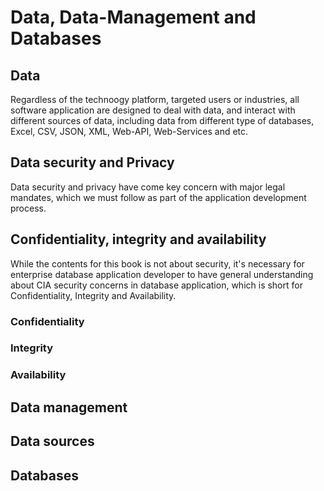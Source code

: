 # Data, Data-Management and Databases

## Data
Regardless of the technoogy platform, targeted users or industries, all software application are designed to deal with data, and interact with different sources of data, including data from different type of databases, Excel, CSV, JSON, XML, Web-API, Web-Services and etc.

## Data security and Privacy
Data security and privacy have come key concern with major legal mandates, which we must follow as part of the application development process.

## Confidentiality, integrity and availability
While the contents for this book is not about security, it's necessary for enterprise database application developer to have general understanding about CIA security concerns in database application, which is short for Confidentiality, Integrity and Availability.

### Confidentiality


### Integrity


### Availability



## Data management

## Data sources

## Databases